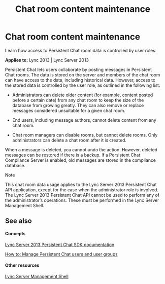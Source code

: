 ﻿---
title: Chat room content maintenance
TOCTitle: Chat room content maintenance
ms:assetid: 5d8eb16b-c7a7-4130-b42f-5bab60140d31
ms:mtpsurl: https://msdn.microsoft.com/en-us/library/Dn465891(v=office.15)
ms:contentKeyID: 57101352
ms.date: 07/24/2014
mtps_version: v=office.15
---

# Chat room content maintenance

Learn how access to Persistent Chat room data is controlled by user roles.


**Applies to:** Lync 2013 | Lync Server 2013

Persistent Chat lets users collaborate by posting messages in Persistent Chat rooms. The data is stored on the server and members of the chat room can have access to the data, including historical data. However, access to the stored data is controlled by the user role, as outlined in the following list:

  - Administrators can delete older content (for example, content posted before a certain date) from any chat room to keep the size of the database from growing greatly. They can also remove or replace messages considered unsuitable for a given chat room.

  - End users, including message authors, cannot delete content from any chat room.

  - Chat room managers can disable rooms, but cannot delete rooms. Only administrators can delete a chat room after it is created.

When a message is deleted, you cannot undo the action. However, deleted messages can be restored if there is a backup. If a Persistent Chat Compliance Server is enabled, old messages are stored in the compliance database.


> [!NOTE]
> <P>This chat room data usage applies to the Lync Server 2013 Persistent Chat API application, except for the case when the administrator role is involved. The Lync Server 2013 Persistent Chat API cannot be used to perform any of the administrator’s operations. These must be performed in the Lync Server Management Shell.</P>



## See also

#### Concepts

[Lync Server 2013 Persistent Chat SDK documentation](lync-server-2013-persistent-chat-sdk-documentation.md)

[How to: Manage Persistent Chat users and user groups](how-to-manage-persistent-chat-users-and-user-groups.md)

#### Other resources

[Lync Server Management Shell](http://technet.microsoft.com/en-us/library/gg398474.aspx)

